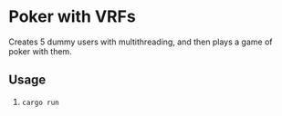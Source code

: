# Poker with VRFs

Creates 5 dummy users with multithreading, and then plays a game of poker with them.

## Usage


1. `cargo run`